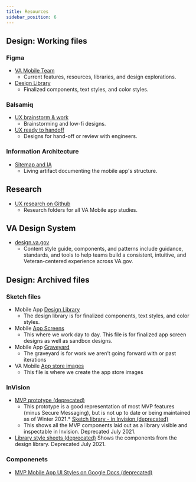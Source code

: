 ```yaml
---
title: Resources
sidebar_position: 6
---
```



## Design: Working files
### Figma
* [VA Mobile Team](https://www.figma.com/files/team/1114266503868297401)
	* Current features, resources, libraries, and design explorations.
* [Design Library](https://www.figma.com/files/827597988283174959/project/60961499/%F0%9F%93%90-Design-Library?fuid=1114240858371616544)
	* Finalized components, text styles, and color styles.

### Balsamiq
* [UX brainstorm & work](https://balsamiq.cloud/s4uw4la/pnnwuqv) 
	* Brainstorming and low-fi designs.
* [UX ready to handoff](https://balsamiq.cloud/s4uw4la/pa3zodh) 
	* Designs for hand-off or review with engineers.
### Information Architecture
* [Sitemap and IA](https://github.com/department-of-veterans-affairs/va.gov-team/tree/master/products/va-mobile-app/ux-design/information-architecture) 
  * Living artifact documenting the mobile app's structure.

    
## Research
* [UX research on Github](https://github.com/department-of-veterans-affairs/va.gov-team/tree/master/products/va-mobile-app/ux-research)
  * Research folders for all VA Mobile app studies.

## VA Design System
* [design.va.gov](https://design.va.gov/)
  * Content style guide, components, and patterns include guidance, standards, and tools to help teams build a consistent, intuitive, and Veteran-centered experience across VA.gov.


##  Design: Archived files
### Sketch files
* Mobile App  [Design Library](https://www.sketch.com/s/dc5da595-7a22-4cdd-a850-bd91a80dd377) 
	* The design library is for finalized components, text styles, and color styles. 
* Mobile  [App Screens](https://www.sketch.com/s/2f57b5b0-1b81-4237-a2e6-e522d5e37d11) 
	* This where we work day to day. This file is for finalized app screen designs as well as sandbox designs.
* Mobile App  [Graveyard](https://www.sketch.com/s/1f5a847a-fff0-4bf8-979a-c8bc5eee48f5) 
	* The graveyard is for work we aren’t going forward with or past iterations 
* VA Mobile  [App store images](https://www.sketch.com/s/1a20755f-c11d-4838-9db3-ab04f1a931a8) 
	* This file is where we create the app store images
### InVision	
* [MVP prototype (deprecated)](https://adhoc.invisionapp.com/console/share/GTZ1ESFF6BN/600511542) 
	* This prototype is a good representation of most MVP features (minus Secure Messaging), but is not up to date or being maintained as of Winter 2021.*  [Sketch library - in Invision (deprecated)](https://adhoc.invisionapp.com/console/share/AX108RJZPB6E/600511824) 
	* This shows all the MVP components laid out as a library visible and inspectable in Invision. Deprecated July 2021.
* [Library style sheets (deprecated)](https://adhoc.invisionapp.com/share/AX108RJZPB6E#/screens/445194518) 
Shows the components from the design library. Deprecated July 2021.

### Componenets
* [MVP Mobile App UI Styles on Google Docs (deprecated)](https://docs.google.com/document/d/1VC-CLWnhevB8HLBBHPwkSJvECn8EBie8HOkJylKE1lo/edit?usp=sharing)
